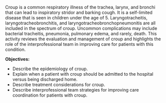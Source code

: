 Croup is a common respiratory illness of the trachea, larynx, and bronchi that can lead to inspiratory stridor and barking cough. It is a self-limited disease that is seen in children under the age of 5. Laryngotracheitis, laryngotracheobronchitis, and laryngotracheobronchopneumonitis are all included in the spectrum of croup. Uncommon complications may include bacterial tracheitis, pneumonia, pulmonary edema, and rarely, death. This activity reviews the evaluation and management of croup and highlights the role of the interprofessional team in improving care for patients with this condition.

**Objectives:**
- Describe the epidemiology of croup.
- Explain when a patient with croup should be admitted to the hospital versus being discharged home.
- Describe treatment considerations for croup.
- Describe interprofessional team strategies for improving care coordination for patients with croup.